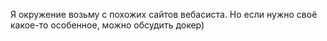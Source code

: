 Я окружение возьму с похожих сайтов вебасиста. Но если нужно своё какое-то особенное, можно обсудить докер)
